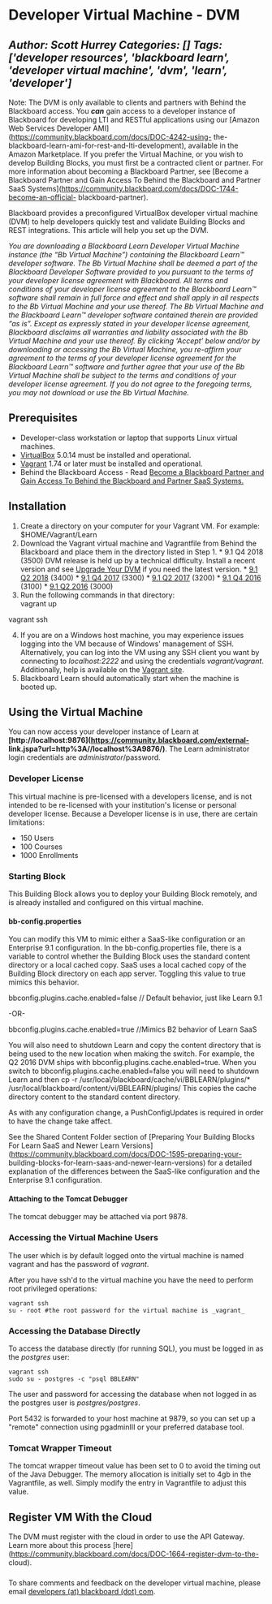 # Developer Virtual Machine - DVM
*Author: Scott Hurrey*
*Categories: []*
*Tags: ['developer resources', 'blackboard learn', 'developer virtual machine', 'dvm', 'learn', 'developer']*
---
Note: The DVM is only available to clients and partners with Behind the
Blackboard access. You _**can**_ gain access to a developer instance of
Blackboard for developing LTI and RESTful applications using our [Amazon Web
Services Developer AMI](https://community.blackboard.com/docs/DOC-4242-using-
the-blackboard-learn-ami-for-rest-and-lti-development), available in the
Amazon Marketplace. If you prefer the Virtual Machine, or you wish to develop
Building Blocks, you must first be a contracted client or partner. For more
information about becoming a Blackboard Partner, see [Become a Blackboard
Partner and Gain Access To Behind the Blackboard and Partner SaaS
Systems](https://community.blackboard.com/docs/DOC-1744-become-an-official-
blackboard-partner).

Blackboard provides a preconfigured VirtualBox developer virtual machine (DVM)
to help developers quickly test and validate Building Blocks and REST
integrations. This article will help you set up the DVM.

_You are downloading a Blackboard Learn Developer Virtual Machine instance
(the “Bb Virtual Machine”) containing the Blackboard Learn™ developer
software. The Bb Virtual Machine shall be deemed a part of the Blackboard
Developer Software provided to you pursuant to the terms of your developer
license agreement with Blackboard. All terms and conditions of your developer
license agreement to the Blackboard Learn™ software shall remain in full force
and effect and shall apply in all respects to the Bb Virtual Machine and your
use thereof. The Bb Virtual Machine and the Blackboard Learn™ developer
software contained therein are provided “as is”. Except as expressly stated in
your developer license agreement, Blackboard disclaims all warranties and
liability associated with the Bb Virtual Machine and your use thereof. By
clicking ‘Accept’ below and/or by downloading or accessing the Bb Virtual
Machine, you re-affirm your agreement to the terms of your developer license
agreement for the Blackboard Learn™ software and further agree that your use
of the Bb Virtual Machine shall be subject to the terms and conditions of your
developer license agreement. If you do not agree to the foregoing terms, you
may not download or use the Bb Virtual Machine._

## Prerequisites

  * Developer-class workstation or laptop that supports Linux virtual machines.
  * [VirtualBox](https://www.virtualbox.org/wiki/Downloads) 5.0.14 must be installed and operational.
  * [Vagrant](https://www.vagrantup.com/downloads.html) 1.74 or later must be installed and operational.
  * Behind the Blackboard Access - Read [Become a Blackboard Partner and Gain Access To Behind the Blackboard and Partner SaaS Systems.](https://community.blackboard.com/docs/DOC-1744-become-an-official-blackboard-partner)

## Installation

  1. Create a directory on your computer for your Vagrant VM. For example: $HOME/Vagrant/Learn
  2. Download the Vagrant virtual machine and Vagrantfile from Behind the Blackboard and place them in the directory listed in Step 1.
    * 9.1 Q4 2018 (3500) DVM release is held up by a technical difficulty. Install a recent version and see [Upgrade Your DVM](https://community.blackboard.com/community/developers/blog/2016/12/28/upgrade-your-dvm) if you need the latest version.
    * [9.1 Q2 2018](https://behind.blackboard.com/downloads/details.aspx%3Fd%3D1787) (3400)
    * [9.1 Q4 2017](https://behind.blackboard.com/downloads/details.aspx%3Fd%3D1784) (3300)
    * [9.1 Q2 2017](https://behind.blackboard.com/downloads/details.aspx%3Fd%3D1779) (3200)
    * [9.1 Q4 2016](https://behind.blackboard.com/downloads/details.aspx%3Fd%3D1770) (3100)
    * [9.1 Q2 2016](https://behind.blackboard.com/downloads/details.aspx%3Fd%3D1746) (3000)
  3. Run the following commands in that directory:  
vagrant up

vagrant ssh

  4. If you are on a Windows host machine, you may experience issues logging into the VM because of Windows' management of SSH. Alternatively, you can log into the VM using any SSH client you want by connecting to _localhost:2222_ and using the credentials _vagrant/vagrant_. Additionally, help is available on the [Vagrant site](https://www.vagrantup.com/downloads.html).
  5. Blackboard Learn should automatically start when the machine is booted up.

## Using the Virtual Machine

You can now access your developer instance of Learn at
**[http://localhost:9876](https://community.blackboard.com/external-
link.jspa?url=http%3A//localhost%3A9876/)**. The Learn administrator
login credentials are _administrator_/password.

### Developer License

This virtual machine is pre-licensed with a developers license, and is not
intended to be re-licensed with your institution's license or personal
developer license. Because a Developer license is in use, there are certain
limitations:

  * 150 Users
  * 100 Courses
  * 1000 Enrollments

### Starting Block

This Building Block allows you to deploy your Building Block remotely, and is
already installed and configured on this virtual machine.

####

#### bb-config.properties

You can modify this VM to mimic either a SaaS-like configuration or an
Enterprise 9.1 configuration. In the bb-config.properties file, there is a
variable to control whether the Building Block uses the standard content
directory or a local cached copy. SaaS uses a local cached copy of the
Building Block directory on each app server. Toggling this value to true
mimics this behavior.

bbconfig.plugins.cache.enabled=false // Default behavior, just like Learn 9.1

-OR-

bbconfig.plugins.cache.enabled=true //Mimics B2 behavior of Learn SaaS

You will also need to shutdown Learn and copy the content directory that is
being used to the new location when making the switch. For example, the Q2
2016 DVM ships with bbconfig.plugins.cache.enabled=true. When you switch to
bbconfig.plugins.cache.enabled=false you will need to shutdown Learn and then
cp -r /usr/local/blackboard/cache/vi/BBLEARN/plugins/*
/usr/local/blackboard/content/vi/BBLEARN/plugins/ This copies the cache
directory content to the standard content directory.

As with any configuration change, a PushConfigUpdates is required in order to
have the change take affect.

See the Shared Content Folder section of [Preparing Your Building Blocks For
Learn SaaS and Newer Learn
Versions](https://community.blackboard.com/docs/DOC-1595-preparing-your-
building-blocks-for-learn-saas-and-newer-learn-versions) for a detailed
explanation of the differences between the SaaS-like configuration and the
Enterprise 9.1 configuration.

#### Attaching to the Tomcat Debugger

The tomcat debugger may be attached via port 9878.

### Accessing the Virtual Machine Users

The user which is by default logged onto the virtual machine is named vagrant
and has the password of _vagrant_.

After you have ssh'd to the virtual machine you have the need to perform root
privileged operations:

    vagrant ssh  
    su - root #the root password for the virtual machine is _vagrant_

### Accessing the Database Directly

To access the database directly (for running SQL), you must be logged in as
the _postgres_ user:

    vagrant ssh  
    sudo su - postgres -c "psql BBLEARN"

The user and password for accessing the database when not logged in as the
postgres user is _postgres/postgres_.

Port 5432 is forwarded to your host machine at 9879, so you can set up a
"remote" connection using pgadminIII or your preferred database tool.

### Tomcat Wrapper Timeout

The tomcat wrapper timeout value has been set to 0 to avoid the timing out of
the Java Debugger. The memory allocation is initially set to 4gb in the
Vagrantfile, as well. Simply modify the entry in Vagrantfile to adjust this
value.

## Register VM With the Cloud

The DVM must register with the cloud in order to use the API Gateway. Learn
more about this process
[here](https://community.blackboard.com/docs/DOC-1664-register-dvm-to-the-
cloud).

###

To share comments and feedback on the developer virtual machine, please email
[developers (at) blackboard (dot) com](mailto:developers@blackboard.com).

